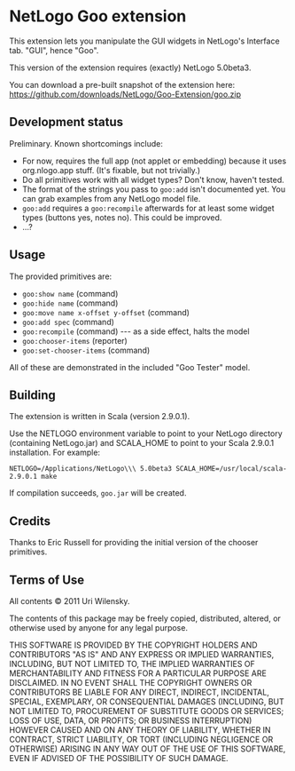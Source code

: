 # NetLogo Goo extension

This extension lets you manipulate the GUI widgets in NetLogo's Interface tab.  "GUI", hence "Goo".

This version of the extension requires (exactly) NetLogo 5.0beta3.

You can download a pre-built snapshot of the extension here: https://github.com/downloads/NetLogo/Goo-Extension/goo.zip

## Development status

Preliminary.  Known shortcomings include:

 * For now, requires the full app (not applet or embedding) because it uses org.nlogo.app stuff.  (It's fixable, but not trivially.)
 * Do all primitives work with all widget types?  Don't know, haven't tested.
 * The format of the strings you pass to `goo:add` isn't documented yet. You can grab examples from any NetLogo model file.
 * `goo:add` requires a `goo:recompile` afterwards for at least some widget types (buttons yes, notes no). This could be improved.
 * ...?

## Usage

The provided primitives are:

 * `goo:show name` (command)
 * `goo:hide name` (command)
 * `goo:move name x-offset y-offset` (command)
 * `goo:add spec` (command)
 * `goo:recompile` (command) --- as a side effect, halts the model
 * `goo:chooser-items` (reporter)
 * `goo:set-chooser-items` (command)

All of these are demonstrated in the included "Goo Tester" model.

## Building

The extension is written in Scala (version 2.9.0.1).

Use the NETLOGO environment variable to point to your NetLogo directory (containing NetLogo.jar) and SCALA_HOME to point to your Scala 2.9.0.1 installation.  For example:

    NETLOGO=/Applications/NetLogo\\\ 5.0beta3 SCALA_HOME=/usr/local/scala-2.9.0.1 make

If compilation succeeds, `goo.jar` will be created.

## Credits

Thanks to Eric Russell for providing the initial version of the chooser primitives.

## Terms of Use

All contents © 2011 Uri Wilensky.

The contents of this package may be freely copied, distributed, altered, or otherwise used by anyone for any legal purpose.

THIS SOFTWARE IS PROVIDED BY THE COPYRIGHT HOLDERS AND CONTRIBUTORS "AS IS" AND ANY EXPRESS OR IMPLIED WARRANTIES, INCLUDING, BUT NOT LIMITED TO, THE IMPLIED WARRANTIES OF MERCHANTABILITY AND FITNESS FOR A PARTICULAR PURPOSE ARE DISCLAIMED.  IN NO EVENT SHALL THE COPYRIGHT OWNERS OR CONTRIBUTORS BE LIABLE FOR ANY DIRECT, INDIRECT, INCIDENTAL, SPECIAL, EXEMPLARY, OR CONSEQUENTIAL DAMAGES (INCLUDING, BUT NOT LIMITED TO, PROCUREMENT OF SUBSTITUTE GOODS OR SERVICES; LOSS OF USE, DATA, OR PROFITS; OR BUSINESS INTERRUPTION) HOWEVER CAUSED AND ON ANY THEORY OF LIABILITY, WHETHER IN CONTRACT, STRICT LIABILITY, OR TORT (INCLUDING NEGLIGENCE OR OTHERWISE) ARISING IN ANY WAY OUT OF THE USE OF THIS SOFTWARE, EVEN IF ADVISED OF THE POSSIBILITY OF SUCH DAMAGE.
